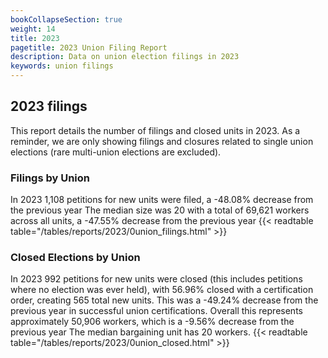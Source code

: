```yaml
---
bookCollapseSection: true
weight: 14
title: 2023
pagetitle: 2023 Union Filing Report
description: Data on union election filings in 2023
keywords: union filings
---
```


## 2023 filings

This report details the number of filings and closed units in 2023. As a reminder, we are only showing filings and closures related to single union elections (rare multi-union elections are excluded).

### Filings by Union
In 2023 1,108 petitions for new units were filed, a -48.08% decrease from the previous year The median size was 20 with a total of 69,621 workers across all units, a -47.55% decrease from the previous year
{{< readtable table="/tables/reports/2023/0union_filings.html" >}}

### Closed Elections by Union
In 2023 992 petitions for new units were closed (this includes petitions where no election was ever held), with 56.96% closed with a certification order, creating 565 total new units. This was a -49.24% decrease from the previous year in successful union certifications. Overall this represents approximately 50,906 workers, which is a -9.56% decrease from the previous year The median bargaining unit has 20 workers.
{{< readtable table="/tables/reports/2023/0union_closed.html" >}}
